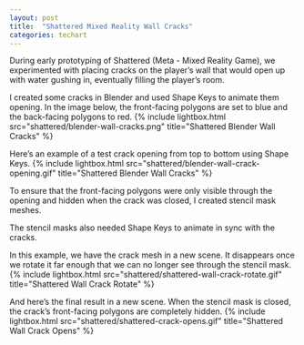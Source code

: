 ```yaml
---
layout: post
title:  "Shattered Mixed Reality Wall Cracks"
categories: techart
---
```


During early prototyping of Shattered (Meta - Mixed Reality Game), we experimented with placing cracks on the player’s wall that would open up with water gushing in, eventually filling the player’s room.

I created some cracks in Blender and used Shape Keys to animate them opening. In the image below, the front-facing polygons are set to blue and the back-facing polygons to red.
{% include lightbox.html src="shattered/blender-wall-cracks.png" title="Shattered Blender Wall Cracks" %}

Here’s an example of a test crack opening from top to bottom using Shape Keys.
{% include lightbox.html src="shattered/blender-wall-crack-opening.gif" title="Shattered Blender Wall Cracks" %}

To ensure that the front-facing polygons were only visible through the opening and hidden when the crack was closed, I created stencil mask meshes.

The stencil masks also needed Shape Keys to animate in sync with the cracks.

In this example, we have the crack mesh in a new scene. It disappears once we rotate it far enough that we can no longer see through the stencil mask.
{% include lightbox.html src="shattered/shattered-wall-crack-rotate.gif" title="Shattered Wall Crack Rotate" %}

And here’s the final result in a new scene. When the stencil mask is closed, the crack’s front-facing polygons are completely hidden.
{% include lightbox.html src="shattered/shattered-crack-opens.gif" title="Shattered Wall Crack Opens" %}
